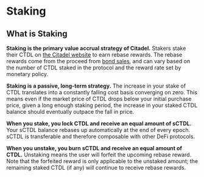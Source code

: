 # Staking

## What is Staking

**Staking is the primary value accrual strategy of Citadel.** Stakers stake their CTDL on [the Citadel website](https://app.olympusdao.finance/#/stake) to earn rebase rewards. The rebase rewards come from the proceed from [bond sales](https://docs.olympusdao.finance/basics/bonding), and can vary based on the number of CTDL staked in the protocol and the reward rate set by monetary policy.

**Staking is a passive, long-term strategy.** The increase in your stake of CTDL translates into a constantly falling cost basis converging on zero. This means even if the market price of CTDL drops below your initial purchase price, given a long enough staking period, the increase in your staked CTDL balance should eventually outpace the fall in price.

**When you stake, you lock CTDL and receive an equal amount of sCTDL.** Your sCTDL balance rebases up automatically at the end of every epoch. sCTDL is transferable and therefore composable with other DeFi protocols.

**When you unstake, you burn sCTDL and receive an equal amount of CTDL.** Unstaking means the user will forfeit the upcoming rebase reward. Note that the forfeited reward is only applicable to the unstaked amount; the remaining staked CTDL \(if any\) will continue to receive rebase rewards.

